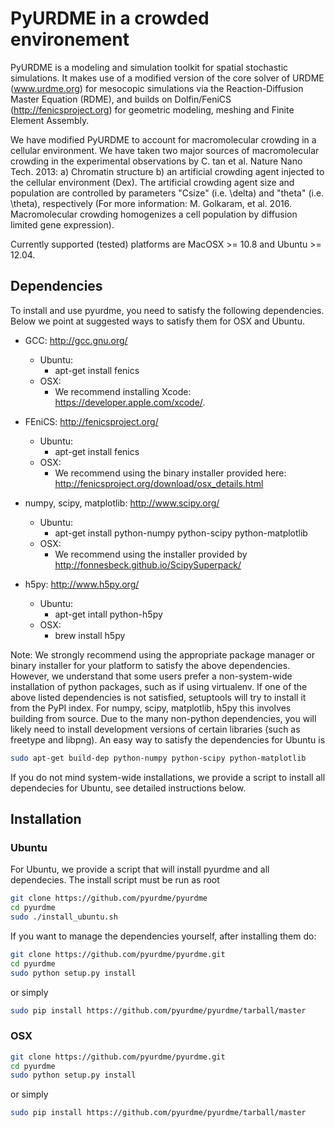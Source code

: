 PyURDME in a crowded environement 
=======
PyURDME is a modeling and simulation toolkit for spatial stochastic simulations. It makes use of a modified version of the core solver of URDME (www.urdme.org) for mesocopic simulations via the Reaction-Diffusion Master Equation (RDME), and builds on Dolfin/FeniCS (http://fenicsproject.org) for geometric modeling, meshing and Finite Element Assembly. 

We have modified PyURDME to account for macromolecular crowding in a cellular environment. We have taken two major sources of macromolecular crowding in the experimental observations by C. tan et al. Nature Nano Tech. 2013: a) Chromatin structure b) an artificial crowding agent injected to the cellular environment (Dex). The artificial crowding agent size and population are controlled by parameters "Csize" (i.e. \delta) and "theta" (i.e. \theta), respectively (For more information: M. Golkaram, et al. 2016. Macromolecular crowding homogenizes a cell population by diffusion limited gene expression).

Currently supported (tested) platforms are MacOSX >= 10.8 and Ubuntu >= 12.04.   

## Dependencies

To install and use pyurdme, you need to satisfy the following dependencies. Below we point at suggested ways to satisfy them for OSX and Ubuntu. 

- GCC: http://gcc.gnu.org/
    * Ubuntu:
        + apt-get install fenics
    * OSX: 
        + We recommend installing Xcode: https://developer.apple.com/xcode/.
- FEniCS: http://fenicsproject.org/
    * Ubuntu:
        + apt-get install fenics
    * OSX: 
        + We recommend using the binary installer provided here: http://fenicsproject.org/download/osx_details.html
- numpy, scipy, matplotlib: http://www.scipy.org/
   * Ubuntu: 
      + apt-get install python-numpy python-scipy python-matplotlib
   * OSX: 
      + We recommend using the installer provided by http://fonnesbeck.github.io/ScipySuperpack/

- h5py: http://www.h5py.org/
   * Ubuntu:
     + apt-get intall python-h5py
   * OSX:
      + brew install h5py

Note: We strongly recommend using the appropriate package manager or binary installer for your platform to satisfy the above dependencies. However, we understand that some users prefer a non-system-wide installation of python packages, such as if using virtualenv. If one of the above listed dependencies is not satisfied, setuptools will try to install it from the PyPI index. For numpy, scipy, matplotlib, h5py this involves building from source. Due to the many non-python dependencies, you will likely need to install development versions of certain libraries (such as freetype and libpng). An easy way to satisfy the dependencies for Ubuntu is

```bash
sudo apt-get build-dep python-numpy python-scipy python-matplotlib
```

If you do not mind system-wide installations, we provide a script to install all dependecies for Ubuntu, see detailed instructions below. 

## Installation

### Ubuntu
For Ubuntu, we provide a script that will install pyurdme and all dependecies. The install script must be run as root
```bash
git clone https://github.com/pyurdme/pyurdme
cd pyurdme
sudo ./install_ubuntu.sh
```

If you want to manage the dependencies yourself, after installing them do:

```bash
git clone https://github.com/pyurdme/pyurdme.git
cd pyurdme
sudo python setup.py install 

```
or simply 

```bash
sudo pip install https://github.com/pyurdme/pyurdme/tarball/master
```

### OSX

```bash 
git clone https://github.com/pyurdme/pyurdme.git
cd pyurdme
sudo python setup.py install 
```

or simply 
```bash
sudo pip install https://github.com/pyurdme/pyurdme/tarball/master
```


